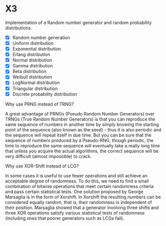 # X3

Implementation of a Random number generator and random probability distributions.

- [X] Random number generation
- [X] Uniform distribution
- [X] Exponential distribution
- [X] Erlang distribution
- [X] Normal distribution
- [X] Gamma distribution
- [X] Beta distribution
- [X] Weibull distribution
- [X] LogNormal distribution
- [X] Triangular distribution
- [X] Discrete probability distribution

Why use PRNG instead of TRNG? 

A great advantage of PRNGs (Pseudo Random Number Generators) over TRNGs (True Random Number Generators) is that you can reproduce the same sequence of numbers in another time by simply knowing the starting point of the sequence (also known as the seed) - thus it is also periodic and the sequence will repeat itself in due time. But you can be sure that the sequence of numbers produced by a Pseudo-RNG, though periodic, the time to reproduce the same sequence will eventually take a really long time that unless you acquire the actual algorithms, the correct sequence will be very difficult (almost impossible) to crack.

Why use XOR-Shift instead of LCG? 

In some cases it is useful to use fewer operations and still achieve an acceptable degree of randomness. To do this, we need to find a small combination of bitwise operations that meet certain randomness criteria and pass certain statistical tests. One solution proposed by George Marsaglia is in the form of Xorshift. In Xorshift the resulting numbers can be considered equally random, that is, their randomness is independent of their position. Marsaglia showed that a generator involving three shifts and three XOR operations satisfy various statistical tests of randomness (including ones that poorer generators such as LCGs fail).